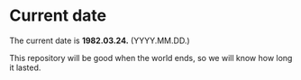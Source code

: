 # Current date

The current date is **1982.03.24.** (YYYY.MM.DD.)

This repository will be good when the world ends, so we will know how long it lasted.